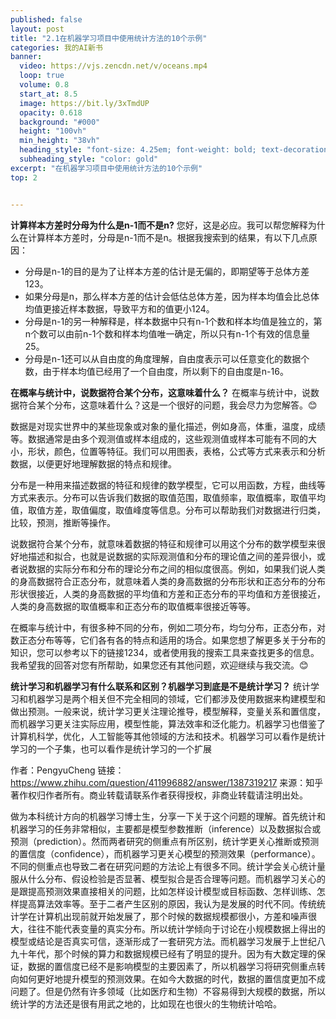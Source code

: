 ```yaml
---
published: false
layout: post
title: "2.1在机器学习项目中使用统计方法的10个示例"
categories: 我的AI新书
banner:
  video: https://vjs.zencdn.net/v/oceans.mp4
  loop: true
  volume: 0.8
  start_at: 8.5
  image: https://bit.ly/3xTmdUP
  opacity: 0.618
  background: "#000"
  height: "100vh"
  min_height: "38vh"
  heading_style: "font-size: 4.25em; font-weight: bold; text-decoration: underline"
  subheading_style: "color: gold"
excerpt: "在机器学习项目中使用统计方法的10个示例"
top: 2


---
```


**计算样本方差时分母为什么是n-1而不是n?**
您好，这是必应。我可以帮您解释为什么在计算样本方差时，分母是n-1而不是n。根据我搜索到的结果，有以下几点原因：

- 分母是n-1的目的是为了让样本方差的估计是无偏的，即期望等于总体方差123。
- 如果分母是n，那么样本方差的估计会低估总体方差，因为样本均值会比总体均值更接近样本数据，导致平方和的值更小124。
- 分母是n-1的另一种解释是，样本数据中只有n-1个数和样本均值是独立的，第n个数可以由前n-1个数和样本均值唯一确定，所以只有n-1个有效的信息量25。
- 分母是n-1还可以从自由度的角度理解，自由度表示可以任意变化的数据个数，由于样本均值已经用了一个自由度，所以剩下的自由度是n-16。


**在概率与统计中，说数据符合某个分布，这意味着什么？**
在概率与统计中，说数据符合某个分布，这意味着什么？这是一个很好的问题，我会尽力为您解答。😊

数据是对现实世界中的某些现象或对象的量化描述，例如身高，体重，温度，成绩等。数据通常是由多个观测值或样本组成的，这些观测值或样本可能有不同的大小，形状，颜色，位置等特征。我们可以用图表，表格，公式等方式来表示和分析数据，以便更好地理解数据的特点和规律。

分布是一种用来描述数据的特征和规律的数学模型，它可以用函数，方程，曲线等方式来表示。分布可以告诉我们数据的取值范围，取值频率，取值概率，取值平均值，取值方差，取值偏度，取值峰度等信息。分布可以帮助我们对数据进行归类，比较，预测，推断等操作。

说数据符合某个分布，就意味着数据的特征和规律可以用这个分布的数学模型来很好地描述和拟合，也就是说数据的实际观测值和分布的理论值之间的差异很小，或者说数据的实际分布和分布的理论分布之间的相似度很高。例如，如果我们说人类的身高数据符合正态分布，就意味着人类的身高数据的分布形状和正态分布的分布形状很接近，人类的身高数据的平均值和方差和正态分布的平均值和方差很接近，人类的身高数据的取值概率和正态分布的取值概率很接近等等。

在概率与统计中，有很多种不同的分布，例如二项分布，均匀分布，正态分布，对数正态分布等等，它们各有各的特点和适用的场合。如果您想了解更多关于分布的知识，您可以参考以下的链接1234，或者使用我的搜索工具来查找更多的信息。我希望我的回答对您有所帮助，如果您还有其他问题，欢迎继续与我交流。😊



**统计学习和机器学习有什么联系和区别？机器学习到底是不是统计学习？**
统计学习和机器学习是两个相关但不完全相同的领域，它们都涉及使用数据来构建模型和做出预测。一般来说，统计学习更关注理论推导，模型解释，变量关系和置信度，而机器学习更关注实际应用，模型性能，算法效率和泛化能力。机器学习也借鉴了计算机科学，优化，人工智能等其他领域的方法和技术。机器学习可以看作是统计学习的一个子集，也可以看作是统计学习的一个扩展

作者：PengyuCheng
链接：https://www.zhihu.com/question/411996882/answer/1387319217
来源：知乎
著作权归作者所有。商业转载请联系作者获得授权，非商业转载请注明出处。

做为本科统计方向的机器学习博士生，分享一下关于这个问题的理解。首先统计和机器学习的任务非常相似，主要都是模型参数推断（inference）以及数据拟合或预测（prediction）。然而两者研究的侧重点有所区别，统计学更关心推断或预测的置信度（confidence），而机器学习更关心模型的预测效果（performance）。不同的侧重点也导致二者在研究问题的方法论上有很多不同。统计学会关心统计量服从什么分布、假设检验是否显著、模型拟合是否合理等问题。而机器学习关心的是跟提高预测效果直接相关的问题，比如怎样设计模型或目标函数、怎样训练、怎样提高算法效率等。至于二者产生区别的原因，我认为是发展的时代不同。传统统计学在计算机出现前就开始发展了，那个时候的数据规模都很小，方差和噪声很大，往往不能代表变量的真实分布。所以统计学倾向于讨论在小规模数据上得出的模型或结论是否真实可信，逐渐形成了一套研究方法。而机器学习发展于上世纪八九十年代，那个时候的算力和数据规模已经有了明显的提升。因为有大数定理的保证，数据的置信度已经不是影响模型的主要因素了，所以机器学习将研究侧重点转向如何更好地提升模型的预测效果。在如今大数据的时代，数据的置信度更加不成问题了。但是仍然有许多领域（比如医疗和生物）不容易得到大规模的数据，所以统计学的方法还是很有用武之地的，比如现在也很火的生物统计哈哈。